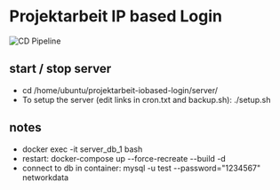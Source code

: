 # Projektarbeit IP based Login
![CD Pipeline](https://github.com/SiggiSigmann/projektarbeit-iobased-login/workflows/.github/workflows/main.yml/badge.svg)
## start / stop server
* cd /home/ubuntu/projektarbeit-iobased-login/server/
* To setup the server (edit links in cron.txt and backup.sh): ./setup.sh

## notes
* docker exec -it server_db_1 bash
* restart: docker-compose up --force-recreate --build -d
* connect to db in container: mysql -u test --password="1234567" networkdata
